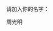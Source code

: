 <!doctype html>
<html>
    <head>
        <meta charset="utf-8" />
        <title>Git Practice</title>
    </head>
    <body>
        <p>请加入你的名字：</p>
        <p>周光明</p>
    </body>
</html>
